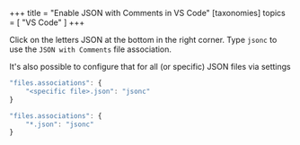 +++
title = "Enable JSON with Comments in VS Code"
[taxonomies]
topics = [ "VS Code" ]
+++

Click on the letters JSON at the bottom in the right corner. Type `jsonc` to use the `JSON with Comments` file association.

It's also possible to configure that for all (or specific) JSON files via settings

```js
"files.associations": {
    "<specific file>.json": "jsonc"
}
```

```js
"files.associations": {
    "*.json": "jsonc"
}
```